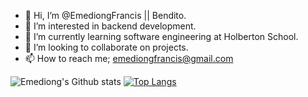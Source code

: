 - 👋 Hi, I’m @EmediongFrancis || Bendito.
- 👀 I’m interested in backend development.
- 🌱 I’m currently learning software engineering at Holberton School.
- 💞️ I’m looking to collaborate on projects.
- 📫 How to reach me; emediongfrancis@gmail.com


![Emediong's Github stats](https://github-readme-stats.vercel.app/api?username=emediongfrancis&show_icons=true&theme=radical)
[![Top Langs](https://github-readme-stats.vercel.app/api/top-langs/?username=emediongfrancis&langs_count=10&layout=compact&theme=radical)](https://github.com/emediongfrancis/github-readme-stats)

<!---
EmediongFrancis/EmediongFrancis is a ✨ special ✨ repository because its `README.md` (this file) appears on your GitHub profile.
You can click the Preview link to take a look at your changes.
--->

